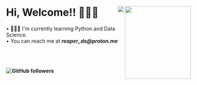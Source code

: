 <html>
<head>
<h1>
Hi, Welcome!! 🙋🏻‍♂️ <img src ="https://media.tenor.com/NCRHhqkXrJYAAAAi/programmers-go-internet.gif"/ align ="right" height ="200" width ="180">
<img src = "https://komarev.com/ghpvc/?username=Reaper-bits&color=red&label=PROFILE+VIEWS&style=for-the-badge" align="right"/>
</h1>

</head>

<body>
• 🧑🏻‍💻 I'm currently learning Python and Data Science. <br>
• You can reach me at <b><i>reaper_ds@proton.me</i><b> <br>

<br>
<br>
<br>

![GitHub followers](https://img.shields.io/github/followers/Reaper-bits?style=social)
</body>
</html>

